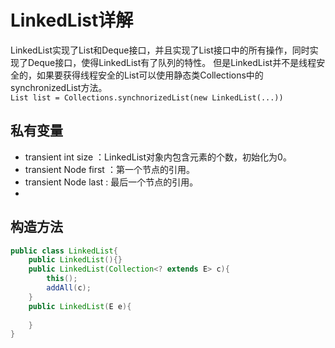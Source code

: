 # LinkedList详解
LinkedList实现了List和Deque接口，并且实现了List接口中的所有操作，同时实现了Deque接口，使得LinkedList有了队列的特性。
但是LinkedList并不是线程安全的，如果要获得线程安全的List可以使用静态类Collections中的synchronizedList方法。  
```List list = Collections.synchnorizedList(new LinkedList(...))```

## 私有变量

- transient int size ：LinkedList对象内包含元素的个数，初始化为0。
- transient Node<E> first ：第一个节点的引用。
- transient Node<E> last : 最后一个节点的引用。
- 

## 构造方法
```java
public class LinkedList{
    public LinkedList(){}
    public LinkedList(Collection<? extends E> c){
        this();
        addAll(c);
    }
    public LinkedList(E e){
        
    }
}
```


